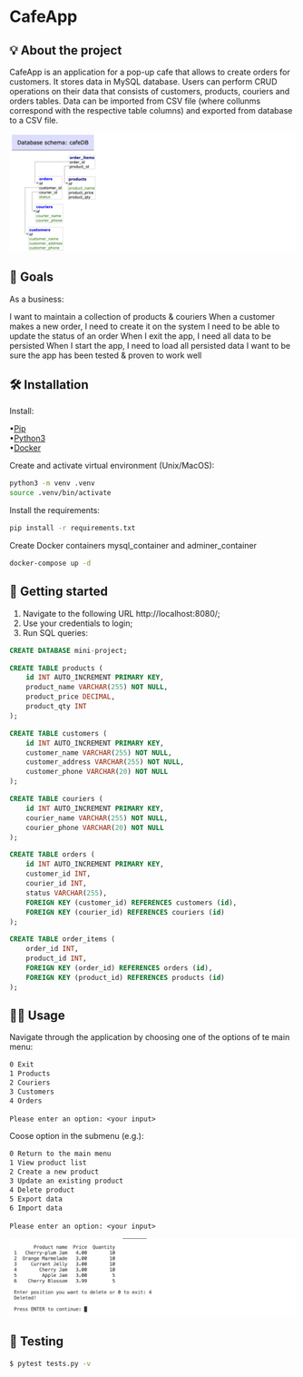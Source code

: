 # CafeApp

## 💡 About the project

CafeApp is an application for a pop-up cafe that allows to create orders for customers. It stores data in  MySQL database. Users can perform CRUD operations on their data that consists of customers, products, couriers and orders tables.
Data can be imported from CSV file (where collunms correspond with the respective table columns) and exported from database to a CSV file.


![screenshot](schema.png)

## 🎯 Goals

As a business:

I want to maintain a collection of products & couriers
When a customer makes a new order, I need to create it on the system
I need to be able to update the status of an order
When I exit the app, I need all data to be persisted
When I start the app, I need to load all persisted data
I want to be sure the app has been tested & proven to work well

## 🛠 Installation

Install:

•[Pip](https://pip.pypa.io/en/stable/)\
•[Python3](https://www.python.org/downloads/)\
•[Docker](https://www.docker.com/products/docker-desktop/)

Create and activate virtual environment (Unix/MacOS):
```bash
python3 -m venv .venv
source .venv/bin/activate
```
Install the requirements:
```bash
pip install -r requirements.txt
```
Create Docker containers mysql_container and adminer_container
```bash
docker-compose up -d
```

## 🚀 Getting started

1. Navigate to the following URL http://localhost:8080/; 
2. Use your credentials to login;
3. Run SQL queries:

```sql
CREATE DATABASE mini-project;
```
```sql
CREATE TABLE products (
    id INT AUTO_INCREMENT PRIMARY KEY,
    product_name VARCHAR(255) NOT NULL, 
    product_price DECIMAL, 
    product_qty INT
);
```
```sql
CREATE TABLE customers (
    id INT AUTO_INCREMENT PRIMARY KEY,
    customer_name VARCHAR(255) NOT NULL, 
    customer_address VARCHAR(255) NOT NULL, 
    customer_phone VARCHAR(20) NOT NULL
);
```
```sql
CREATE TABLE couriers (
    id INT AUTO_INCREMENT PRIMARY KEY,
    courier_name VARCHAR(255) NOT NULL, 
    courier_phone VARCHAR(20) NOT NULL
);
```
```sql
CREATE TABLE orders (
    id INT AUTO_INCREMENT PRIMARY KEY,
    customer_id INT, 
    courier_id INT,
    status VARCHAR(255),
    FOREIGN KEY (customer_id) REFERENCES customers (id),
    FOREIGN KEY (courier_id) REFERENCES couriers (id)
);
```
```sql
CREATE TABLE order_items (
    order_id INT,
    product_id INT,
    FOREIGN KEY (order_id) REFERENCES orders (id),
    FOREIGN KEY (product_id) REFERENCES products (id)
);
```

## 👩‍💻 Usage

Navigate through the application by choosing one of the options of te main menu:
```
0 Exit
1 Products
2 Couriers
3 Customers
4 Orders

Please enter an option: <your input>
```
Coose option in the submenu (e.g.):
```
0 Return to the main menu
1 View product list
2 Create a new product
3 Update an existing product
4 Delete product
5 Export data
6 Import data

Please enter an option: <your input>
```
![screenshot](smpl.png)

## 🔬 Testing
```bash
$ pytest tests.py -v
```
